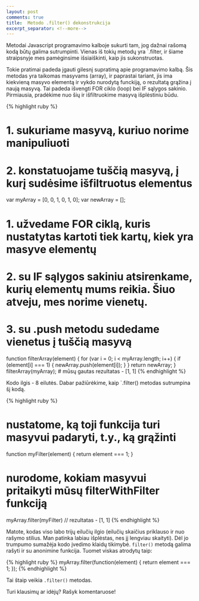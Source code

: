 ```yaml
---
layout: post
comments: true
title:  Metodo .filter() dekonstrukcija
excerpt_separator: <!--more-->
---
```

Metodai Javascript programavimo kalboje sukurti tam, jog dažnai rašomą kodą būtų galima sutrumpinti. Vienas iš tokių metodų yra `.filter, ir
šiame straipsnyje mes pamėginsime išsiaiškinti, kaip jis sukonstruotas.
<!--more-->

Tokie pratimai padeda įgauti gilesnį supratimą apie programavimo kalbą. Šis metodas yra taikomas masyvams (array), ir paprastai tariant, jis ima kiekvieną masyvo elementą ir 
vykdo nurodytą funckiją, o rezultatą grąžina į naują masyvą. Tai padeda išvengti FOR ciklo (loop) bei IF sąlygos sakinio. Pirmiausia, pradėkime nuo 
šių ir išfiltruokime masyvą išplėstiniu būdu.

{% highlight ruby %}

# 1. sukuriame masyvą, kuriuo norime manipuliuoti
# 2. konstatuojame tuščią masyvą, į kurį sudėsime išfiltruotus elementus

var myArray = [0, 0, 1, 0, 1, 0]; 
var newArray = []; 

# 1. užvedame FOR ciklą, kuris nustatytas kartoti tiek kartų, kiek yra masyve elementų
# 2. su IF sąlygos sakiniu atsirenkame, kurių elementų mums reikia. Šiuo atveju, mes norime vienetų. 
# 3. su .push metodu sudedame vienetus į tuščią masyvą
 
function filterArray(element) {
	for (var i = 0; i < myArray.length; i++) { 
		if (element[i] === 1) { 
			newArray.push(element[i]); 
		}
	} return newArray;
}
filterArray(myArray); # mūsų gautas rezultatas - [1, 1]
{% endhighlight %}

Kodo ilgis - 8 eilutės. Dabar pažiūrėkime, kaip `.filter() metodas sutrumpina šį kodą.

{% highlight ruby %}

# nustatome, ką toji funkcija turi masyvui padaryti, t.y., ką grąžinti

function myFilter(element) {
	return element === 1;
}
# nurodome, kokiam masyvui pritaikyti mūsų filterWithFilter funkciją
myArray.filter(myFilter) // rezultatas - [1, 1]
{% endhighlight %}

Matote, kodas viso labo trijų eilučių ilgio (eilučių skaičius priklauso ir nuo rašymo stilius. Man patinka labiau išplėstas, nes jį lengviau skaityti).
Dėl jo trumpumo sumažėja kodo įvedimo klaidų tikimybė.
`filter()` metodą galima rašyti ir su anonimine funkcija. Tuomet viskas atrodytų taip: 

{% highlight ruby %}
myArray.filter(function(element) {
	return element === 1;
});
{% endhighlight %}

Tai štaip veikia `.filter()` metodas. 

Turi klausimų ar idėjų? Rašyk komentaruose!
